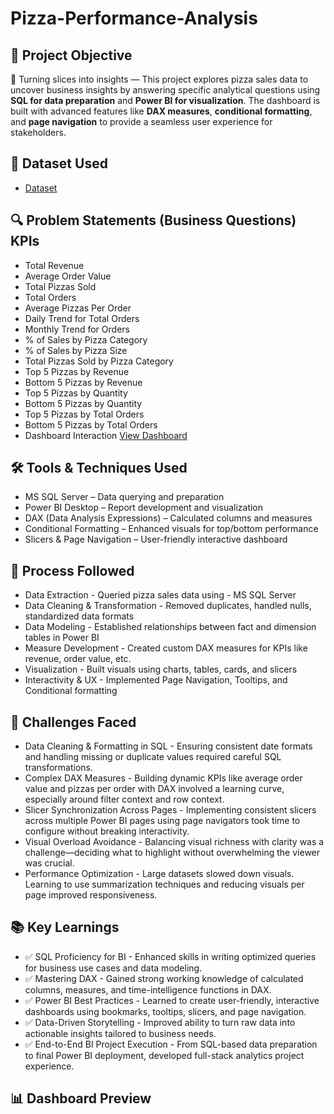 # Pizza-Performance-Analysis

## 🎯 Project Objective
🍕 Turning slices into insights — This project explores pizza sales data to uncover business insights by answering specific analytical questions using **SQL for data preparation** and **Power BI for visualization**. The dashboard is built with advanced features like **DAX measures**, **conditional formatting**, and **page navigation** to provide a seamless user experience for stakeholders.

## 📁 Dataset Used
- <a href="https://github.com/Raghunath-analytics/Pizza-Performance-Analysis/blob/main/pizza_sales.csv">Dataset</a>

## 🔍 Problem Statements (Business Questions) KPIs

 - Total Revenue  
 - Average Order Value
 - Total Pizzas Sold  
 - Total Orders  
 - Average Pizzas Per Order  
 - Daily Trend for Total Orders  
 - Monthly Trend for Orders  
 - % of Sales by Pizza Category  
 - % of Sales by Pizza Size  
 - Total Pizzas Sold by Pizza Category  
 - Top 5 Pizzas by Revenue  
 - Bottom 5 Pizzas by Revenue  
 - Top 5 Pizzas by Quantity  
 - Bottom 5 Pizzas by Quantity  
 - Top 5 Pizzas by Total Orders  
 - Bottom 5 Pizzas by Total Orders
 - Dashboard Interaction <a href="https://github.com/Raghunath-analytics/Pizza-Performance-Analysis/blob/main/Dashboard.png">View Dashboard</a>

 ## 🛠 Tools & Techniques Used
 
- MS SQL Server – Data querying and preparation  
- Power BI Desktop – Report development and visualization  
- DAX (Data Analysis Expressions) – Calculated columns and measures  
- Conditional Formatting – Enhanced visuals for top/bottom performance  
- Slicers & Page Navigation – User-friendly interactive dashboard

## 🔄 Process Followed

- Data Extraction - Queried pizza sales data using - MS SQL Server 
- Data Cleaning & Transformation - Removed duplicates, handled nulls, standardized data formats  
- Data Modeling - Established relationships between fact and dimension tables in Power BI  
- Measure Development - Created custom DAX measures for KPIs like revenue, order value, etc.  
- Visualization - Built visuals using charts, tables, cards, and slicers  
- Interactivity & UX - Implemented Page Navigation, Tooltips, and Conditional formatting

## 🧗 Challenges Faced

- Data Cleaning & Formatting in SQL - Ensuring consistent date formats and handling missing or duplicate values required careful SQL transformations.
- Complex DAX Measures - Building dynamic KPIs like average order value and pizzas per order with DAX involved a learning curve, especially around filter context and row context.
- Slicer Synchronization Across Pages - Implementing consistent slicers across multiple Power BI pages using page navigators took time to configure without breaking interactivity.
- Visual Overload Avoidance - Balancing visual richness with clarity was a challenge—deciding what to highlight without overwhelming the viewer was crucial.
- Performance Optimization - Large datasets slowed down visuals. Learning to use summarization techniques and reducing visuals per page improved responsiveness.

 ## 📚 Key Learnings

- ✅ SQL Proficiency for BI - Enhanced skills in writing optimized queries for business use cases and data modeling.
- ✅ Mastering DAX - Gained strong working knowledge of calculated columns, measures, and time-intelligence functions in DAX.
- ✅ Power BI Best Practices - Learned to create user-friendly, interactive dashboards using bookmarks, tooltips, slicers, and page navigation.
- ✅ Data-Driven Storytelling - Improved ability to turn raw data into actionable insights tailored to business needs.
- ✅ End-to-End BI Project Execution - From SQL-based data preparation to final Power BI deployment, developed full-stack analytics project experience.

## 📊 Dashboard Preview


 
  






